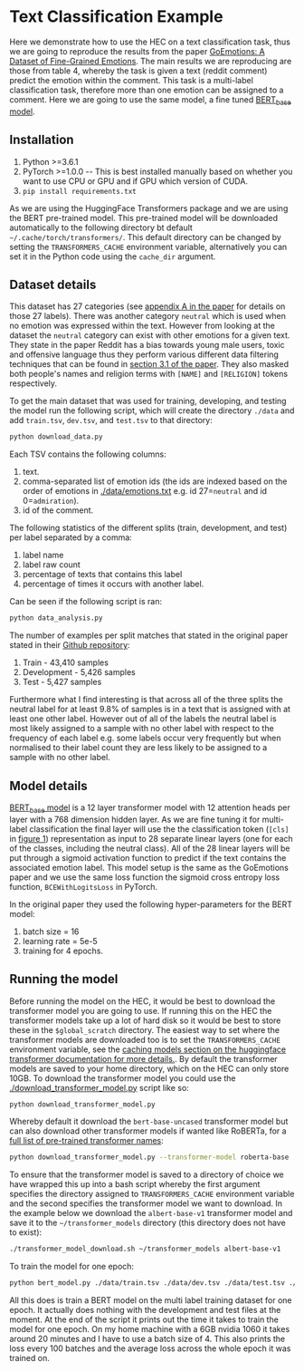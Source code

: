 # Text Classification Example

Here we demonstrate how to use the HEC on a text classification task, thus we are going to reproduce the results from the paper [GoEmotions: A Dataset of Fine-Grained Emotions](https://www.aclweb.org/anthology/2020.acl-main.372.pdf). The main results we are reproducing are those from table 4, whereby the task is given a text (reddit comment) predict the emotion within the comment. This task is a multi-label classification task, therefore more than one emotion can be assigned to a comment. Here we are going to use the same model, a fine tuned [BERT<sub>base</sub> model](https://www.aclweb.org/anthology/N19-1423.pdf).

## Installation

1. Python >=3.6.1
2. PyTorch >=1.0.0 -- This is best installed manually based on whether you want to use CPU or GPU and if GPU which version of CUDA.
3. `pip install requirements.txt`

As we are using the HuggingFace Transformers package and we are using the BERT pre-trained model. This pre-trained model will be downloaded automatically to the following directory bt default `~/.cache/torch/transformers/`. This default directory can be changed by setting the `TRANSFORMERS_CACHE` environment variable, alternatively you can set it in the Python code using the `cache_dir` argument.


## Dataset details

This dataset has 27 categories (see [appendix A in the paper](https://www.aclweb.org/anthology/2020.acl-main.372.pdf) for details on those 27 labels). There was another category `neutral` which is used when no emotion was expressed within the text. However from looking at the dataset the `neutral` category can exist with other emotions for a given text. They state in the paper Reddit has a bias towards young male users, toxic and offensive language thus they perform various different data filtering techniques that can be found in [section 3.1 of the paper](https://www.aclweb.org/anthology/2020.acl-main.372.pdf). They also masked  both people's names and religion terms with `[NAME]` and `[RELIGION]` tokens respectively.

To get the main dataset that was used for training, developing, and testing the model run the following script, which will create the directory `./data` and add `train.tsv`, `dev.tsv`, and `test.tsv` to that directory:

``` bash
python download_data.py
```

Each TSV contains the following columns:

1. text.
2. comma-separated list of emotion ids (the ids are indexed based on the order of emotions in [./data/emotions.txt](./data/emotions.txt) e.g. id 27=`neutral` and id 0=`admiration`).
3. id of the comment.

The following statistics of the different splits (train, development, and test) per label separated by a comma:

1. label name
2. label raw count
3. percentage of texts that contains this label
4. percentage of times it occurs with another label.

Can be seen if the following script is ran:

```bash
python data_analysis.py
```

The number of examples per split matches that stated in the original paper stated in their [Github repository](https://github.com/google-research/google-research/tree/master/goemotions#data):

1. Train - 43,410 samples
2. Development - 5,426 samples
3. Test - 5,427 samples

Furthermore what I find interesting is that across all of the three splits the neutral label for at least 9.8% of samples is in a text that is assigned with at least one other label. However out of all of the labels the neutral label is most likely assigned to a sample with no other label with respect to the frequency of each label e.g. some labels occur very frequently but when normalised to their label count they are less likely to be assigned to a sample with no other label.

## Model details

[BERT<sub>base</sub> model](https://www.aclweb.org/anthology/N19-1423.pdf) is a 12 layer transformer model with 12 attention heads per layer with a 768 dimension hidden layer. As we are fine tuning it for multi-label classification the final layer will use the the classification token (`[cls]` in [figure 1](https://www.aclweb.org/anthology/N19-1423.pdf)) representation as input to 28 separate linear layers (one for each of the classes, including the neutral class). All of the 28 linear layers will be put through a sigmoid activation function to predict if the text contains the associated emotion label. This model setup is the same as the GoEmotions paper and we use the same loss function the sigmoid cross entropy loss function, `BCEWithLogitsLoss` in PyTorch.

In the original paper they used the following hyper-parameters for the BERT model:

1. batch size = 16
2. learning rate = 5e-5
3. training for 4 epochs.


## Running the model

Before running the model on the HEC, it would be best to download the transformer model you are going to use. If running this on the HEC the transformer models take up a lot of hard disk so it would be best to store these in the `$global_scratch` directory. The easiest way to set where the transformer models are downloaded too is to set the `TRANSFORMERS_CACHE` environment variable, see the [caching models section on the huggingface transformer documentation for more details.](https://huggingface.co/transformers/installation.html#caching-models). By default the transformer models are saved to your home directory, which on the HEC can only store 10GB. To download the transformer model you could use the [./download_transformer_model.py](./download_transformer_model.py) script like so:

```bash
python download_transformer_model.py
``` 

Whereby default it download the `bert-base-uncased` transformer model but can also download other transformer models if wanted like RoBERTa, for a [full list of pre-trained transformer names](https://huggingface.co/transformers/pretrained_models.html):

```bash
python download_transformer_model.py --transformer-model roberta-base
```

To ensure that the transformer model is saved to a directory of choice we have wrapped this up into a bash script whereby the first argument specifies the directory assigned to `TRANSFORMERS_CACHE` environment variable and the second specifies the transformer model we want to download. In the example below we download the `albert-base-v1` transformer model and save it to the `~/transformer_models` directory (this directory does not have to exist):

```bash
./transformer_model_download.sh ~/transformer_models albert-base-v1
```

To train the model for one epoch:
``` bash
python bert_model.py ./data/train.tsv ./data/dev.tsv ./data/test.tsv ./data/emotions.txt --cuda --batch-size 16
```

All this does is train a BERT model on the multi label training dataset for one epoch. It actually does nothing with the development and test files at the moment. At the end of the script it prints out the time it takes to train the model for one epoch. On my home machine with a 6GB nvidia 1060 it takes around 20 minutes and I have to use a batch size of 4. This also prints the loss every 100 batches and the average loss across the whole epoch it was trained on.